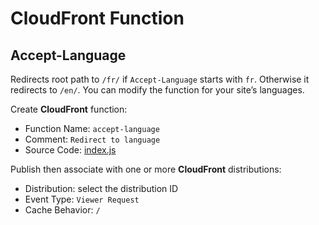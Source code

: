 # CloudFront Function
## Accept-Language

Redirects root path to `/fr/` if `Accept-Language` starts with `fr`. Otherwise it redirects to `/en/`. You can modify the function for your site’s languages.

Create **CloudFront** function:

- Function Name: `accept-language`
- Comment: `Redirect to language`
- Source Code: [index.js](index.js)

Publish then associate with one or more **CloudFront** distributions:

- Distribution: select the distribution ID
- Event Type: `Viewer Request`
- Cache Behavior: `/`
